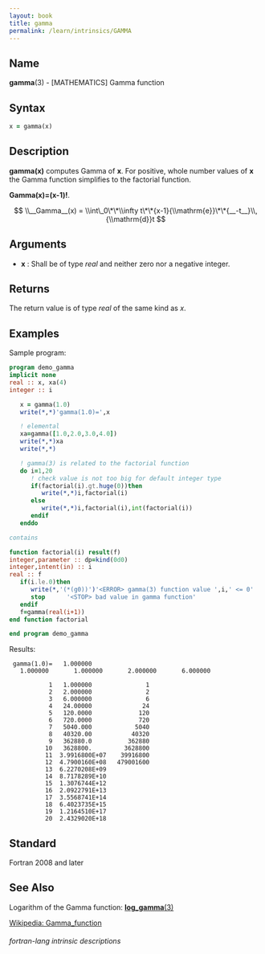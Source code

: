 ```yaml
---
layout: book
title: gamma
permalink: /learn/intrinsics/GAMMA
---
```

## __Name__

__gamma__(3) - \[MATHEMATICS\] Gamma function

## __Syntax__
```fortran
x = gamma(x)
```
## __Description__

__gamma(x)__ computes Gamma of __x__. For positive, whole number values of __x__ the
Gamma function simplifies to the factorial function.

__Gamma(x)=(x-1)\!__.

$$ \\__Gamma__(x) = \\int\_0\*\*\\infty
t\*\*{x-1}{\\mathrm{e}}\*\*{__-t__}\\,{\\mathrm{d}}t $$

## __Arguments__

  - __x__
    : Shall be of type _real_ and neither zero nor a negative integer.

## __Returns__

The return value is of type _real_ of the same kind as _x_.

## __Examples__

Sample program:

```fortran
program demo_gamma
implicit none
real :: x, xa(4)
integer :: i

   x = gamma(1.0) 
   write(*,*)'gamma(1.0)=',x

   ! elemental
   xa=gamma([1.0,2.0,3.0,4.0])
   write(*,*)xa
   write(*,*)

   ! gamma(3) is related to the factorial function
   do i=1,20
      ! check value is not too big for default integer type
      if(factorial(i).gt.huge(0))then
         write(*,*)i,factorial(i)
      else
         write(*,*)i,factorial(i),int(factorial(i))
      endif
   enddo

contains

function factorial(i) result(f)
integer,parameter :: dp=kind(0d0)
integer,intent(in) :: i
real :: f
   if(i.le.0)then
      write(*,'(*(g0))')'<ERROR> gamma(3) function value ',i,' <= 0'
      stop      '<STOP> bad value in gamma function'
   endif
   f=gamma(real(i+1))
end function factorial

end program demo_gamma
```
Results:
```text
 gamma(1.0)=   1.000000    
   1.000000       1.000000       2.000000       6.000000    
 
           1   1.000000               1
           2   2.000000               2
           3   6.000000               6
           4   24.00000              24
           5   120.0000             120
           6   720.0000             720
           7   5040.000            5040
           8   40320.00           40320
           9   362880.0          362880
          10   3628800.         3628800
          11  3.9916800E+07    39916800
          12  4.7900160E+08   479001600
          13  6.2270208E+09
          14  8.7178289E+10
          15  1.3076744E+12
          16  2.0922791E+13
          17  3.5568741E+14
          18  6.4023735E+15
          19  1.2164510E+17
          20  2.4329020E+18
```

## __Standard__

Fortran 2008 and later

## __See Also__

Logarithm of the Gamma function: [__log\_gamma__(3)](LOG_GAMMA)

[Wikipedia: Gamma_function](https://en.wikipedia.org/wiki/Gamma_function)

###### fortran-lang intrinsic descriptions
